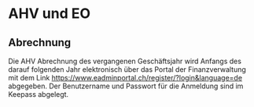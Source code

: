 # AHV und EO

## Abrechnung 

Die AHV Abrechnung des vergangenen Geschäftsjahr wird Anfangs des darauf folgenden  Jahr elektronisch über das Portal der Finanzverwaltung mit dem Link <https://www.eadminportal.ch/register/?login&language=de> abgegeben. Der Benutzername und Passwort für die Anmeldung sind im Keepass abgelegt.